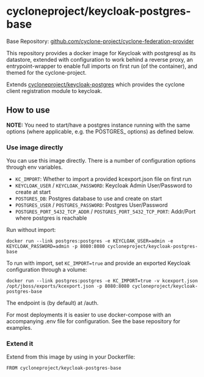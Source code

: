 cycloneproject/keycloak-postgres-base
=====================================

Base Repository: [github.com/cyclone-project/cyclone-federation-provider](https://github.com/cyclone-project/cyclone-federation-provider)

This repository provides a docker image for Keycloak with postgresql as its datastore, extended with configuration to work behind a reverse proxy, an entrypoint-wrapper to enable full imports on first run (of the container), and themed for the cyclone-project.

Extends [cycloneproject/keycloak-postgres](https://hub.docker.com/r/cycloneproject/keycloak-postgres) which provides the cyclone client registration module to keycloak.

## How to use

__NOTE:__ You need to start/have a postgres instance running with the same options (where applicable, e.g. the POSTGRES_ options) as defined below.

### Use image directly
You can use this image directly. There is a number of configuration options through env variables.

- `KC_IMPORT`: Whether to import a provided kcexport.json file on first run
- `KEYCLOAK_USER` / `KEYCLOAK_PASSWORD`: Keycloak Admin User/Password to create at start
- `POSTGRES_DB`: Postgres database to use and create on start
- `POSTGRES_USER` / `POSTGRES_PASSWORD`: Postgres User/Password
- `POSTGRES_PORT_5432_TCP_ADDR` / `POSTGRES_PORT_5432_TCP_PORT`: Addr/Port where postgres is reachable

Run without import:
```shell
docker run --link postgres:postgres -e KEYCLOAK_USER=admin -e KEYCLOAK_PASSWORD=admin -p 8080:8080 cycloneproject/keycloak-postgres-base
```

To run with import, set `KC_IMPORT=true` and provide an exported Keycloak configuration through a volume:
```shell
docker run --link postgres:postgres -e KC_IMPORT=true -v kcexport.json /opt/jboss/exports/kcexport.json -p 8080:8080 cycloneproject/keycloak-postgres-base
```
The endpoint is (by default) at /auth.

For most deployments it is easier to use docker-compose with an accompanying .env file for configuration. See the base repository for examples.

### Extend it
Extend from this image by using in your Dockerfile:
```shell
FROM cycloneproject/keycloak-postgres-base
```

